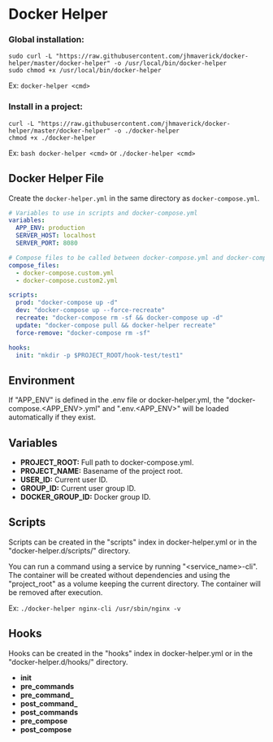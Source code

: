 # Docker Helper

### Global installation:
```shell script
sudo curl -L "https://raw.githubusercontent.com/jhmaverick/docker-helper/master/docker-helper" -o /usr/local/bin/docker-helper
sudo chmod +x /usr/local/bin/docker-helper
```

Ex: `docker-helper <cmd>`


### Install in a project:

```shell script
curl -L "https://raw.githubusercontent.com/jhmaverick/docker-helper/master/docker-helper" -o ./docker-helper
chmod +x ./docker-helper
```

Ex: `bash docker-helper <cmd>` or `./docker-helper <cmd>`

## Docker Helper File

Create the `docker-helper.yml` in the same directory as `docker-compose.yml`.

```yaml
# Variables to use in scripts and docker-compose.yml
variables:
  APP_ENV: production
  SERVER_HOST: localhost
  SERVER_PORT: 8080

# Compose files to be called between docker-compose.yml and docker-compose.override.yml
compose_files:
  - docker-compose.custom.yml
  - docker-compose.custom2.yml

scripts:
  prod: "docker-compose up -d"
  dev: "docker-compose up --force-recreate"
  recreate: "docker-compose rm -sf && docker-compose up -d"
  update: "docker-compose pull && docker-helper recreate"
  force-remove: "docker-compose rm -sf"

hooks:
  init: "mkdir -p $PROJECT_ROOT/hook-test/test1"
```

## Environment

If "APP_ENV" is defined in the .env file or docker-helper.yml, the "docker-compose.<APP_ENV>.yml" 
and ".env.<APP_ENV>" will be loaded automatically if they exist.


## Variables

- **PROJECT_ROOT:** Full path to docker-compose.yml.
- **PROJECT_NAME:** Basename of the project root.
- **USER_ID:** Current user ID.
- **GROUP_ID:** Current user group ID.
- **DOCKER_GROUP_ID:** Docker group ID.


## Scripts

Scripts can be created in the "scripts" index in docker-helper.yml or in the "docker-helper.d/scripts/" directory.

You can run a command using a service by running "<service_name>-cli".
The container will be created without dependencies and using the "project_root" as a volume keeping the current directory. The container will be removed after execution.

Ex: `./docker-helper nginx-cli /usr/sbin/nginx -v`


## Hooks

Hooks can be created in the "hooks" index in docker-helper.yml or in the "docker-helper.d/hooks/" directory.

- **init**
- **pre_commands**
- **pre_command_<name>**
- **post_command_<name>**
- **post_commands**
- **pre_compose**
- **post_compose**


